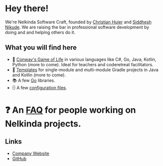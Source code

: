 # Hey there!

We're Nelkinda Software Craft, founded by [Christian Hujer](https://github.com/christianhujer) and [Siddhesh Nikude](https://github.com/sidnik007).
We are raising the bar in professional software development by doing and and helping others do it.

## What you will find here
- 👾 [Conway's Game of Life](pages/GameOfLife.md) in various languages like C#, Go, Java, Kotlin, Python (more to come).
  Ideal for teachers and coderetreat facilitators.
- 📔 [Templates](pages/Templates.md) for single-module and multi-module Gradle projects in Java and Kotlin (more to come).
- 📚 A few [Go](pages/Go.md) libraries.
- 🗄️ A few [configuration files](files/).
# ❓ An [FAQ](pages/FAQ.md) for people working on Nelkinda projects.

## Links
- [Company Website](https://nelkinda.com/)
- [GitHub](https://github.com/nelkinda/)
